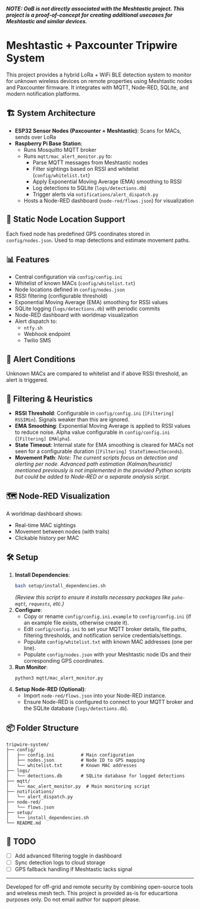 *__NOTE: OaB is not directly associated with the Meshtastic project. This project is a proof-of-concept for creating additional usecases for Meshtastic and similar devices.__*

# Meshtastic + Paxcounter Tripwire System

This project provides a hybrid LoRa + WiFi BLE detection system to monitor for unknown wireless devices on remote properties using Meshtastic nodes and Paxcounter firmware. It integrates with MQTT, Node-RED, SQLite, and modern notification platforms.

## 🏗 System Architecture

- **ESP32 Sensor Nodes (Paxcounter + Meshtastic)**: Scans for MACs, sends over LoRa
- **Raspberry Pi Base Station**:
  - Runs Mosquitto MQTT broker
  - Runs `mqtt/mac_alert_monitor.py` to:
    - Parse MQTT messages from Meshtastic nodes
    - Filter sightings based on RSSI and whitelist (`config/whitelist.txt`)
    - Apply Exponential Moving Average (EMA) smoothing to RSSI
    - Log detections to SQLite (`logs/detections.db`)
    - Trigger alerts via `notifications/alert_dispatch.py`
  - Hosts a Node-RED dashboard (`node-red/flows.json`) for visualization

## 📍 Static Node Location Support

Each fixed node has predefined GPS coordinates stored in `config/nodes.json`. Used to map detections and estimate movement paths.

## 📊 Features

- Central configuration via `config/config.ini`
- Whitelist of known MACs (`config/whitelist.txt`)
- Node locations defined in `config/nodes.json`
- RSSI filtering (configurable threshold)
- Exponential Moving Average (EMA) smoothing for RSSI values
- SQLite logging (`logs/detections.db`) with periodic commits
- Node-RED dashboard with worldmap visualization
- Alert dispatch to:
  - `ntfy.sh`
  - Webhook endpoint
  - Twilio SMS

## 🚨 Alert Conditions

Unknown MACs are compared to whitelist and if above RSSI threshold, an alert is triggered.

## 🧠 Filtering & Heuristics

- **RSSI Threshold**: Configurable in `config/config.ini` (`[Filtering] RSSIMin`). Signals weaker than this are ignored.
- **EMA Smoothing**: Exponential Moving Average is applied to RSSI values to reduce noise. Alpha value configurable in `config/config.ini` (`[Filtering] EMAlpha`).
- **State Timeout**: Internal state for EMA smoothing is cleared for MACs not seen for a configurable duration (`[Filtering] StateTimeoutSeconds`).
- **Movement Path**: *Note: The current scripts focus on detection and alerting per node. Advanced path estimation (Kalman/heuristic) mentioned previously is not implemented in the provided Python scripts but could be added to Node-RED or a separate analysis script.*

## 🗺 Node-RED Visualization

A worldmap dashboard shows:
- Real-time MAC sightings
- Movement between nodes (with trails)
- Clickable history per MAC

## 🛠️ Setup

1.  **Install Dependencies**:
    ```bash
    bash setup/install_dependencies.sh
    ```
    *(Review this script to ensure it installs necessary packages like `paho-mqtt`, `requests`, etc.)*
2.  **Configure**:
    - Copy or rename `config/config.ini.example` to `config/config.ini` (if an example file exists, otherwise create it).
    - Edit `config/config.ini` to set your MQTT broker details, file paths, filtering thresholds, and notification service credentials/settings.
    - Populate `config/whitelist.txt` with known MAC addresses (one per line).
    - Populate `config/nodes.json` with your Meshtastic node IDs and their corresponding GPS coordinates.
3.  **Run Monitor**:
    ```bash
    python3 mqtt/mac_alert_monitor.py
    ```
4.  **Setup Node-RED (Optional)**:
    - Import `node-red/flows.json` into your Node-RED instance.
    - Ensure Node-RED is configured to connect to your MQTT broker and the SQLite database (`logs/detections.db`).

## 📦 Folder Structure

```
tripwire-system/
├── config/
│   ├── config.ini          # Main configuration
│   ├── nodes.json          # Node ID to GPS mapping
│   └── whitelist.txt       # Known MAC addresses
├── logs/
│   └── detections.db       # SQLite database for logged detections
├── mqtt/
│   └── mac_alert_monitor.py  # Main monitoring script
├── notifications/
│   └── alert_dispatch.py
├── node-red/
│   └── flows.json
├── setup/
│   └── install_dependencies.sh
└── README.md
```

## 🧪 TODO

- [ ] Add advanced filtering toggle in dashboard
- [ ] Sync detection logs to cloud storage
- [ ] GPS fallback handling if Meshtastic lacks signal

---

Developed for off-grid and remote security by combining open-source tools and wireless mesh tech. This project is provided as-is for educartiona purposes only. Do not email author for support please.
